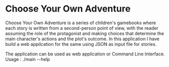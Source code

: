 # Choose Your Own Adventure
Choose Your Own Adventure is a series of children's gamebooks where each story is written from a second-person point of view, with the reader assuming the role of the protagonist and making choices that determine the main character's actions and the plot's outcome.
In this application I have build a web appilcation for the same using JSON as input file for stories.

The application can be used as web application or Command Line Interface.
Usage : ./main --help